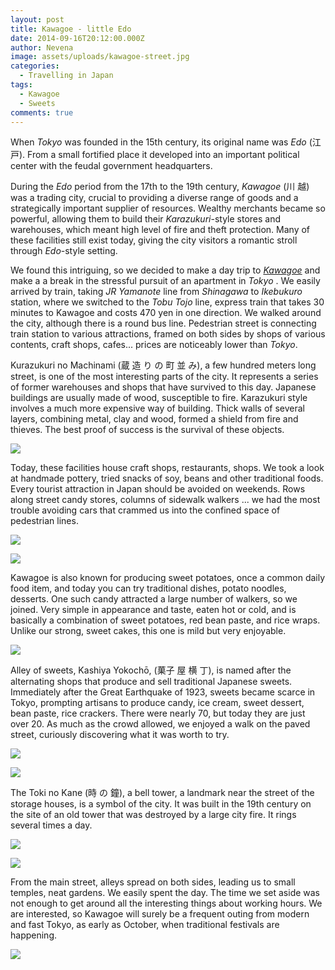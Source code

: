 ```yaml
---
layout: post
title: Kawagoe - little Edo
date: 2014-09-16T20:12:00.000Z
author: Nevena
image: assets/uploads/kawagoe-street.jpg
categories:
  - Travelling in Japan
tags:
  - Kawagoe
  - Sweets
comments: true
---
```

When  *Tokyo*  was founded in the 15th century, its original name was  *Edo*  (江 戸). From a small fortified place it developed into an important political center with the feudal government headquarters. 

During the  *Edo*  period from the 17th to the 19th century, *Kawagoe* (川 越) was a trading city, crucial to providing a diverse range of goods and a strategically important supplier of resources. Wealthy merchants  became so powerful, allowing them to build their  *Karazukuri*-style stores and warehouses, which meant high level of fire and theft protection. Many of these facilities still exist today, giving the city visitors a romantic stroll  through *Edo*-style setting.

We found this intriguing, so we decided to make a day trip to *[Kawagoe](http://www.koedo.or.jp/foreign/english/)* and make a a break in the stressful pursuit of an apartment in  *Tokyo* . We easily arrived by train, taking *JR Yamanote* line from *Shinagawa*  to  *Ikebukuro*  station, where we switched to the  *Tobu Tojo*  line, express train that takes 30 minutes to Kawagoe and costs 470 yen in one direction. We walked around the city, although there is a round bus line. Pedestrian street is connecting train station to various  attractions, framed on both sides by shops of various contents, craft shops, cafes... prices are noticeably lower than  *Tokyo*.

<!--page-->


Kurazukuri no Machinami (蔵 造 り の 町 並 み), a few hundred meters long street, is one of the most interesting parts of the city. It represents a series of former warehouses and shops that have survived to this day. Japanese buildings are usually made of wood, susceptible to fire. Karazukuri style involves a much more expensive way of building. Thick walls of several layers, combining metal, clay and wood, formed a shield from fire and thieves. The best proof of success is the survival of these objects.

![](/assets/uploads/kawagoe-building-1.jpg)

Today, these facilities house craft shops, restaurants, shops. We took a look at handmade pottery, tried snacks of soy, beans and other traditional foods. Every tourist attraction in Japan should be avoided on weekends. Rows along street candy stores, columns of sidewalk walkers ... we had the most trouble avoiding cars that crammed us into the confined space of pedestrian lines.

![](/assets/uploads/kawagoe-street-1.jpg)

![](/assets/uploads/kawagoe-building-2.jpg)

<!--page-->

Kawagoe is also known for producing sweet potatoes, once a common daily food item, and today you can try traditional dishes, potato noodles, desserts. One such candy attracted a large number of walkers, so we joined. Very simple in appearance and taste, eaten hot or cold, and is basically a combination of sweet potatoes, red bean paste, and rice wraps. Unlike our strong, sweet cakes, this one is mild but very enjoyable.

![](/assets/uploads/kawagoe-sweets.jpg)

Alley of sweets, Kashiya Yokochō, (菓子 屋 横 丁), is named after the alternating shops that produce and sell traditional Japanese sweets. Immediately after the Great Earthquake of 1923, sweets became scarce in Tokyo, prompting artisans to produce candy, ice cream, sweet dessert, bean paste, rice crackers. There were nearly 70, but today they are just over 20. As much as the crowd allowed, we enjoyed a walk on the paved street, curiously discovering what it was worth to try.

![](/assets/uploads/kawagoe-sweets-2.jpg)

![](/assets/uploads/kawagoe-street-2.jpg)

<!--page-->

The Toki no Kane (時 の 鐘), a bell tower, a landmark near the street of the storage houses, is a symbol of the city. It was built in the 19th century on the site of an old tower that was destroyed by a large city fire. It rings several times a day.

![](/assets/uploads/kawagoe-building-3.jpg)

![](/assets/uploads/kawagoe-jinja-1.jpg)

From the main street, alleys spread on both sides, leading us to small temples, neat gardens. We easily spent the day. The time we set aside was not enough to get around all the interesting things about working hours. We are interested, so Kawagoe will surely be a frequent outing from modern and fast Tokyo, as early as October, when traditional festivals are happening.

![](/assets/uploads/kawagoe-garden-1.jpg)